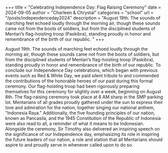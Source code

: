 +++
title = "Celebrating Independence Day: Flag Raising Ceremony"
date = 2024-09-05
author = "Charleen & Chrystal"
categories = "school"
url = "/posts/independenceday2024"
description = "August 19th. The sounds of marching feet echoed loudly through the morning air, though these sounds came not from the boots of soldiers, but from the disciplined students of Mentari’s flag-hoisting troop (Paskibra), standing proudly in honor and remembrance of the birth of our republic. "
+++

August 19th. The sounds of marching feet echoed loudly through the morning air, though these sounds came not from the boots of soldiers, but from the disciplined students of Mentari’s flag-hoisting troop (Paskibra), standing proudly in honor and remembrance of the birth of our republic. To conclude our Independence Day celebrations, which began with previous events such as Red & White Day, we paid silent tribute to and commended the contributions of the honorable heroes of our past during this formal ceremony. Our flag-hoisting troop had been rigorously preparing themselves for this ceremony for slightly over a week, beginning on August 8th.
The flag-raising ceremony took place at 8 AM sharp in the SMP parking lot. Mentarians of all grades proudly gathered under the sun to express their love and admiration for the nation, together singing our national anthem, "Indonesia Raya." Additionally, the five founding principles of our nation, known as Pancasila, and the 1945 Constitution of the Republic of Indonesia were also read to all, a reminder of what it means to be Indonesian. Alongside the ceremony, Sir Timothy also delivered an inspiring speech on the significance of our Independence day, emphasizing its role in inspiring the future leaders of our nation, a role and station that all Mentarians should aspire to and proudly serve in whenever called upon to do so.

